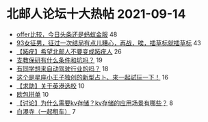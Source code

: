 # 北邮人论坛十大热帖 2021-09-14

- [offer比较，今日头条还是蚂蚁金服](https://bbs.byr.cn/article/Job/2141314) 48
- [93女征男，征过一次结局有点儿糟心，再战，唉，插草标就插草标](https://bbs.byr.cn/article/Friends/2004649) 43
- [【跖疣】希望北邮人不要变成跖疣人](https://bbs.byr.cn/article/Talking/6299396) 26
- [支教保研有什么条件和坑吗？](https://bbs.byr.cn/article/AimGraduate/1210689) 19
- [有同学想来自动驾驶行业的吗？](https://bbs.byr.cn/article/WorkLife/1173131) 18
- [这个是星座小王子独创的新型占卜、來一起試玩一下！](https://bbs.byr.cn/article/Constellations/465260) 16
- [【求助】关于英港选校](https://bbs.byr.cn/article/GoAbroad/379811) 10
- [欧包拼单](https://bbs.byr.cn/article/Food/515277) 10
- [【讨论】为什么需要kv存储？kv存储的应用场景有哪些？](https://bbs.byr.cn/article/Database/11700) 8
- [白瀑寺（一起租车）](https://bbs.byr.cn/article/Travel/145923) 7


